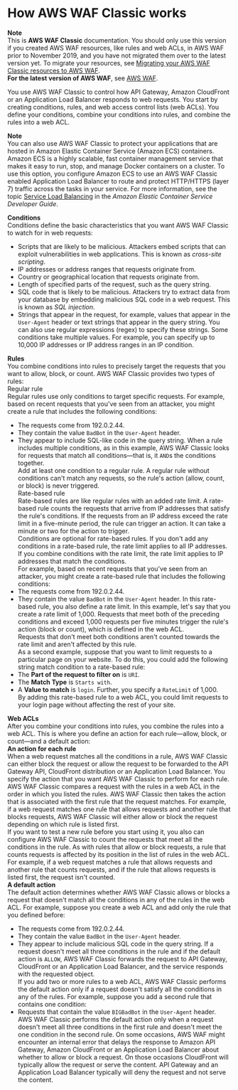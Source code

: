 # How AWS WAF Classic works<a name="classic-how-aws-waf-works"></a>

**Note**  
This is **AWS WAF Classic** documentation\. You should only use this version if you created AWS WAF resources, like rules and web ACLs, in AWS WAF prior to November 2019, and you have not migrated them over to the latest version yet\. To migrate your resources, see [Migrating your AWS WAF Classic resources to AWS WAF](waf-migrating-from-classic.md)\.  
**For the latest version of AWS WAF**, see [AWS WAF](waf-chapter.md)\. 

You use AWS WAF Classic to control how API Gateway, Amazon CloudFront or an Application Load Balancer responds to web requests\. You start by creating conditions, rules, and web access control lists \(web ACLs\)\. You define your conditions, combine your conditions into rules, and combine the rules into a web ACL\.

**Note**  
You can also use AWS WAF Classic to protect your applications that are hosted in Amazon Elastic Container Service \(Amazon ECS\) containers\. Amazon ECS is a highly scalable, fast container management service that makes it easy to run, stop, and manage Docker containers on a cluster\. To use this option, you configure Amazon ECS to use an AWS WAF Classic enabled Application Load Balancer to route and protect HTTP/HTTPS \(layer 7\) traffic across the tasks in your service\. For more information, see the topic [Service Load Balancing](https://docs.aws.amazon.com/AmazonECS/latest/developerguide/service-load-balancing.html) in the *Amazon Elastic Container Service Developer Guide*\.

**Conditions**  
Conditions define the basic characteristics that you want AWS WAF Classic to watch for in web requests:  
+ Scripts that are likely to be malicious\. Attackers embed scripts that can exploit vulnerabilities in web applications\. This is known as *cross\-site scripting*\.
+ IP addresses or address ranges that requests originate from\.
+ Country or geographical location that requests originate from\.
+ Length of specified parts of the request, such as the query string\.
+ SQL code that is likely to be malicious\. Attackers try to extract data from your database by embedding malicious SQL code in a web request\. This is known as *SQL injection*\.
+ Strings that appear in the request, for example, values that appear in the `User-Agent` header or text strings that appear in the query string\. You can also use regular expressions \(regex\) to specify these strings\.
Some conditions take multiple values\. For example, you can specify up to 10,000 IP addresses or IP address ranges in an IP condition\.

**Rules**  
You combine conditions into rules to precisely target the requests that you want to allow, block, or count\. AWS WAF Classic provides two types of rules:    
Regular rule  
Regular rules use only conditions to target specific requests\. For example, based on recent requests that you've seen from an attacker, you might create a rule that includes the following conditions:   
+ The requests come from 192\.0\.2\.44\.
+ They contain the value `BadBot` in the `User-Agent` header\.
+ They appear to include SQL\-like code in the query string\.
When a rule includes multiple conditions, as in this example, AWS WAF Classic looks for requests that match all conditions—that is, it `AND`s the conditions together\.   
Add at least one condition to a regular rule\. A regular rule without conditions can't match any requests, so the rule's action \(allow, count, or block\) is never triggered\.   
Rate\-based rule  
Rate\-based rules are like regular rules with an added rate limit\. A rate\-based rule counts the requests that arrive from IP addresses that satisfy the rule's conditions\. If the requests from an IP address exceed the rate limit in a five\-minute period, the rule can trigger an action\. It can take a minute or two for the action to trigger\.   
Conditions are optional for rate\-based rules\. If you don't add any conditions in a rate\-based rule, the rate limit applies to all IP addresses\. If you combine conditions with the rate limit, the rate limit applies to IP addresses that match the conditions\.   
For example, based on recent requests that you've seen from an attacker, you might create a rate\-based rule that includes the following conditions:   
+ The requests come from 192\.0\.2\.44\.
+ They contain the value `BadBot` in the `User-Agent` header\.
In this rate\-based rule, you also define a rate limit\. In this example, let's say that you create a rate limit of 1,000\. Requests that meet both of the preceding conditions and exceed 1,000 requests per five minutes trigger the rule's action \(block or count\), which is defined in the web ACL\.  
Requests that don't meet both conditions aren't counted towards the rate limit and aren't affected by this rule\.  
As a second example, suppose that you want to limit requests to a particular page on your website\. To do this, you could add the following string match condition to a rate\-based rule:  
+ The **Part of the request to filter on** is `URI`\.
+ The **Match Type** is `Starts with`\. 
+ A **Value to match** is `login`\. 
Further, you specify a `RateLimit` of 1,000\.  
By adding this rate\-based rule to a web ACL, you could limit requests to your login page without affecting the rest of your site\.

**Web ACLs**  
After you combine your conditions into rules, you combine the rules into a web ACL\. This is where you define an action for each rule—allow, block, or count—and a default action:    
**An action for each rule**  
When a web request matches all the conditions in a rule, AWS WAF Classic can either block the request or allow the request to be forwarded to the API Gateway API, CloudFront distribution or an Application Load Balancer\. You specify the action that you want AWS WAF Classic to perform for each rule\.  
AWS WAF Classic compares a request with the rules in a web ACL in the order in which you listed the rules\. AWS WAF Classic then takes the action that is associated with the first rule that the request matches\. For example, if a web request matches one rule that allows requests and another rule that blocks requests, AWS WAF Classic will either allow or block the request depending on which rule is listed first\.  
If you want to test a new rule before you start using it, you also can configure AWS WAF Classic to count the requests that meet all the conditions in the rule\. As with rules that allow or block requests, a rule that counts requests is affected by its position in the list of rules in the web ACL\. For example, if a web request matches a rule that allows requests and another rule that counts requests, and if the rule that allows requests is listed first, the request isn't counted\.   
**A default action**  
The default action determines whether AWS WAF Classic allows or blocks a request that doesn't match all the conditions in any of the rules in the web ACL\. For example, suppose you create a web ACL and add only the rule that you defined before:  
+ The requests come from 192\.0\.2\.44\.
+ They contain the value `BadBot` in the `User-Agent` header\.
+ They appear to include malicious SQL code in the query string\.
If a request doesn't meet all three conditions in the rule and if the default action is `ALLOW`, AWS WAF Classic forwards the request to API Gateway, CloudFront or an Application Load Balancer, and the service responds with the requested object\.  
If you add two or more rules to a web ACL, AWS WAF Classic performs the default action only if a request doesn't satisfy all the conditions in any of the rules\. For example, suppose you add a second rule that contains one condition:  
+ Requests that contain the value `BIGBadBot` in the `User-Agent` header\.
AWS WAF Classic performs the default action only when a request doesn't meet all three conditions in the first rule and doesn't meet the one condition in the second rule\.
On some occasions, AWS WAF might encounter an internal error that delays the response to Amazon API Gateway, Amazon CloudFront or an Application Load Balancer about whether to allow or block a request\. On those occasions CloudFront will typically allow the request or serve the content\. API Gateway and an Application Load Balancer typically will deny the request and not serve the content\.